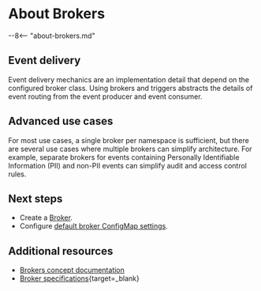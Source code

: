 # About Brokers

--8<-- "about-brokers.md"

## Event delivery

Event delivery mechanics are an implementation detail that depend on the configured broker class. Using brokers and triggers abstracts the details of event routing from the event producer and event consumer.

## Advanced use cases

For most use cases, a single broker per namespace is sufficient, but
there are several use cases where multiple brokers can simplify
architecture. For example, separate brokers for events containing Personally
Identifiable Information (PII) and non-PII events can simplify audit and access
control rules.

## Next steps

- Create a [Broker](create-broker.md).
- Configure [default broker ConfigMap settings](broker-admin-config-options.md).

## Additional resources

- [Brokers concept documentation](../../concepts/eventing-resources/brokers.md)
- [Broker specifications](https://github.com/knative/specs/blob/main/specs/eventing/overview.md#broker){target=_blank}
